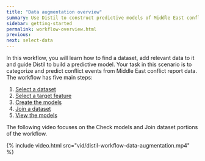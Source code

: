 ```yaml
---
title: "Data augmentation overview"
summary: Use Distil to construct predictive models of Middle East conflict data.
sidebar: getting-started
permalink: workflow-overview.html
previous:
next: select-data
---
```


In this workflow, you will learn how to find a dataset, add relevant data to it and guide Distil to build a predictive model. Your task in this scenario is to categorize and predict conflict events from Middle East conflict report data. The workflow has five main steps:

1. [Select a dataset](select-data.html)
2. [Select a target feature](select-target.html)
3. [Create the models](create-models.html)
4. [Join a dataset](join-datasets.html)
5. [View the models](view-models.html)

The following video focuses on the Check models and Join dataset portions of the workflow.

{% include video.html src="vid/distil-workflow-data-augmentation.mp4" %}
